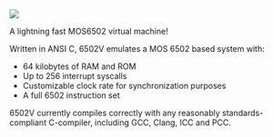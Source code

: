 <img src="https://raw.github.com/dhkris/6502v/master/.rsrc/6502v.png">

A lightning fast MOS6502 virtual machine!

Written in ANSI C, 6502V emulates a MOS 6502 based system with:
 * 64 kilobytes of RAM and ROM
 * Up to 256 interrupt syscalls
 * Customizable clock rate for synchronization purposes
 * A full 6502 instruction set

6502V currently compiles correctly with any reasonably standards-compliant C-compiler, including GCC, Clang, ICC and PCC.
 